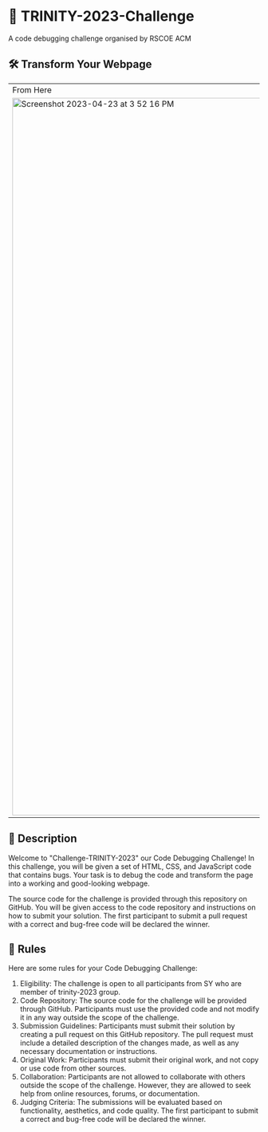 # 🚧 TRINITY-2023-Challenge
A code debugging challenge organised by RSCOE ACM

## 🛠️ Transform Your Webpage
<table>
<tr>
<td>From Here</td>
<td>To Here</td>
</tr>
<tr>
<td><img width="1440" alt="Screenshot 2023-04-23 at 3 52 16 PM" src="https://user-images.githubusercontent.com/104154041/233834462-900c1bd6-e52d-4aaf-a88a-3738c10e9ef3.png"></td>
<td><img width="1440" alt="Screenshot 2023-04-23 at 3 59 40 PM" src="https://user-images.githubusercontent.com/104154041/233834538-428853e3-1c9f-4104-8602-5a1dab6a96dc.png"></td>
</tr>
</table>

## 🔖 Description
Welcome to "Challenge-TRINITY-2023" our Code Debugging Challenge! In this challenge, you will be given a set of HTML, CSS, and JavaScript code that contains bugs. 
Your task is to debug the code and transform the page into a working and good-looking webpage.

The source code for the challenge is provided through this repository on GitHub. You will be given access to the code repository and instructions on how to submit your solution.
The first participant to submit a pull request with a correct and bug-free code will be declared the winner.

## 🔐 Rules
Here are some rules for your Code Debugging Challenge:

1. Eligibility: The challenge is open to all participants from SY who are member of trinity-2023 group.
2. Code Repository: The source code for the challenge will be provided through GitHub. Participants must use the provided code and not modify it in any way outside the scope of the challenge.
3. Submission Guidelines: Participants must submit their solution by creating a pull request on this GitHub repository. The pull request must include a detailed description of the changes made, as well as any necessary documentation or instructions.
4. Original Work: Participants must submit their original work, and not copy or use code from other sources.
5. Collaboration: Participants are not allowed to collaborate with others outside the scope of the challenge. However, they are allowed to seek help from online resources, forums, or documentation.
6. Judging Criteria: The submissions will be evaluated based on functionality, aesthetics, and code quality. The first participant to submit a correct and bug-free code will be declared the winner.

